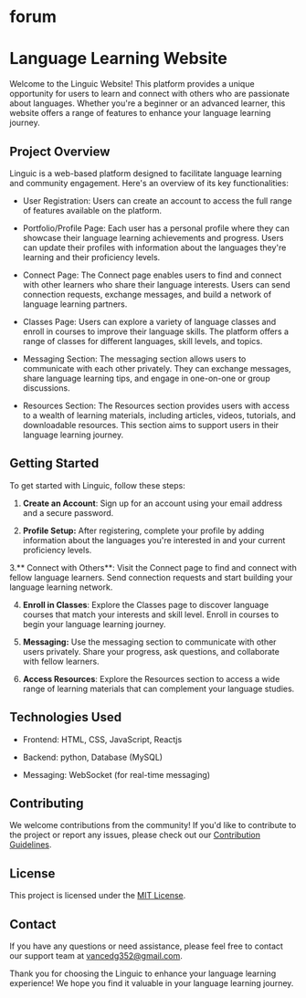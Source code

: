 # forum
# Language Learning Website

Welcome to the Linguic Website! This platform provides a unique opportunity for users to learn and connect with others who are passionate about languages. Whether you're a beginner or an advanced learner, this website offers a range of features to enhance your language learning journey.

## Project Overview

Linguic is a web-based platform designed to facilitate language learning and community engagement. Here's an overview of its key functionalities:

- User Registration: Users can create an account to access the full range of features available on the platform.

- Portfolio/Profile Page: Each user has a personal profile where they can showcase their language learning achievements and progress. Users can update their profiles with information about the languages they're learning and their proficiency levels.

- Connect Page: The Connect page enables users to find and connect with other learners who share their language interests. Users can send connection requests, exchange messages, and build a network of language learning partners.

- Classes Page: Users can explore a variety of language classes and enroll in courses to improve their language skills. The platform offers a range of classes for different languages, skill levels, and topics.

- Messaging Section: The messaging section allows users to communicate with each other privately. They can exchange messages, share language learning tips, and engage in one-on-one or group discussions.

- Resources Section: The Resources section provides users with access to a wealth of learning materials, including articles, videos, tutorials, and downloadable resources. This section aims to support users in their language learning journey.

## Getting Started

To get started with Linguic, follow these steps:

1. **Create an Account**: Sign up for an account using your email address and a secure password.

2. **Profile Setup:** After registering, complete your profile by adding information about the languages you're interested in and your current proficiency levels.

3.** Connect with Others**: Visit the Connect page to find and connect with fellow language learners. Send connection requests and start building your language learning network.

4. **Enroll in Classes**: Explore the Classes page to discover language courses that match your interests and skill level. Enroll in courses to begin your language learning journey.

5. **Messaging:** Use the messaging section to communicate with other users privately. Share your progress, ask questions, and collaborate with fellow learners.

6. **Access Resources**: Explore the Resources section to access a wide range of learning materials that can complement your language studies.

## Technologies Used

- Frontend: HTML, CSS, JavaScript, Reactjs

- Backend: python, Database (MySQL)

- Messaging: WebSocket (for real-time messaging)

## Contributing

We welcome contributions from the community! If you'd like to contribute to the project or report any issues, please check out our [Contribution Guidelines](CONTRIBUTING.md).

## License

This project is licensed under the [MIT License](LICENSE.md).

## Contact

If you have any questions or need assistance, please feel free to contact our support team at [vancedg352@gmail.com](vancedg352@gmail.com).

Thank you for choosing the Linguic to enhance your language learning experience! We hope you find it valuable in your language learning journey.
